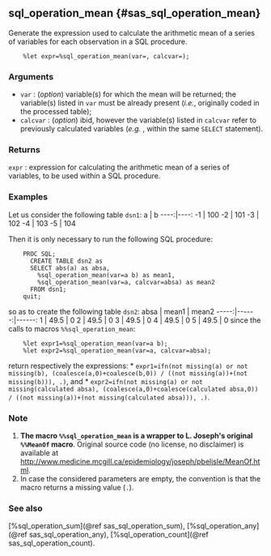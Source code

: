 ## sql_operation_mean {#sas_sql_operation_mean}
Generate the expression used to calculate the arithmetic mean of a series of variables for 
each observation in a SQL procedure.

~~~sas
	%let expr=%sql_operation_mean(var=, calcvar=);
~~~

### Arguments
* `var` : (_option_) variable(s) for which the mean will be returned; the variable(s) listed in
	`var` must be already present (_i.e._, originally coded in the processed table);
* `calcvar` : (_option_) ibid, however the variable(s) listed in `calcvar` refer to previously calculated 
	variables (_e.g._ , within the same `SELECT` statement).

### Returns
`expr` : expression for calculating the arithmetic mean of a series of variables, to be used 
	within a SQL procedure.

### Examples
Let us consider the following table `dsn1`:
  a  |  b 
----:|----:
 -1	 | 100
 -2	 | 101
 -3	 | 102
 -4	 | 103
 -5	 | 104

Then it is only necessary to run the following SQL procedure:

~~~sas
	PROC SQL;
	  CREATE TABLE dsn2 as
	  SELECT abs(a) as absa,
	  	%sql_operation_mean(var=a b) as mean1,
	  	%sql_operation_mean(var=a, calcvar=absa) as mean2
	  FROM dsn1;
	quit; 
~~~
so as to create the following table `dsn2`:
 absa | mean1 | mean2 
-----:|------:|------:
  1	  | 49.5  |  0
  2	  | 49.5  |  0
  3	  | 49.5  |  0
  4	  | 49.5  |  0
  5   | 49.5  |  0
since the calls to macros `%%sql_operation_mean`: 

~~~sas
	%let expr1=%sql_operation_mean(var=a b);
	%let expr2=%sql_operation_mean(var=a, calcvar=absa);
~~~
return respectively the expressions: 
	* `expr1=ifn(not missing(a) or not missing(b), (coalesce(a,0)+coalesce(b,0)) / ((not missing(a))+(not missing(b))), .)`, and 
	* `expr2=ifn(not missing(a) or not missing(calculated absa), (coalesce(a,0)+coalesce(calculated absa,0)) / ((not missing(a))+(not missing(calculated absa))), .)`.

### Note
1. **The macro `%%sql_operation_mean` is  a wrapper to L. Joseph's original `%%MeanOf` macro**. 
Original source code (no license, no disclaimer) is available at 
<http://www.medicine.mcgill.ca/epidemiology/joseph/pbelisle/MeanOf.html>.
2. In case the considered parameters are empty, the convention is that the macro returns a 
missing value (`.`).

### See also
[%sql_operation_sum](@ref sas_sql_operation_sum), [%sql_operation_any](@ref sas_sql_operation_any), 
[%sql_operation_count](@ref sas_sql_operation_count).
